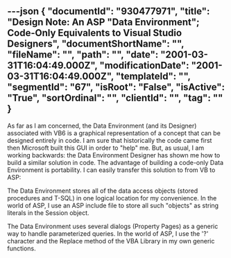 ---json
{
  "documentId": "930477971",
  "title": "Design Note: An ASP &quot;Data Environment&quot;; Code-Only Equivalents to Visual Studio Designers",
  "documentShortName": "",
  "fileName": "",
  "path": "",
  "date": "2001-03-31T16:04:49.000Z",
  "modificationDate": "2001-03-31T16:04:49.000Z",
  "templateId": "",
  "segmentId": "67",
  "isRoot": "False",
  "isActive": "True",
  "sortOrdinal": "",
  "clientId": "",
  "tag": ""
}
---

As far as I am concerned, the Data Environment (and its Designer) associated with VB6 is a graphical representation of a concept that can be designed entirely in code. I am sure that historically the code came first then Microsoft built this GUI in order to &quot;help&quot; me. But, as usual, I am working backwards: the Data Environment Designer has shown me how to build a similar solution in code. The advantage of building a code-only Data Environment is portability. I can easily transfer this solution to from VB to ASP:

The Data Environment stores all of the data access objects (stored procedures and T-SQL) in one logical location for my convenience. In the world of ASP, I use an ASP include file to store all such &quot;objects&quot; as string literals in the Session object.

The Data Environment uses several dialogs (Property Pages) as a generic way to handle parameterized queries. In the world of ASP, I use the '?' character and the Replace method of the VBA Library in my own generic functions.
